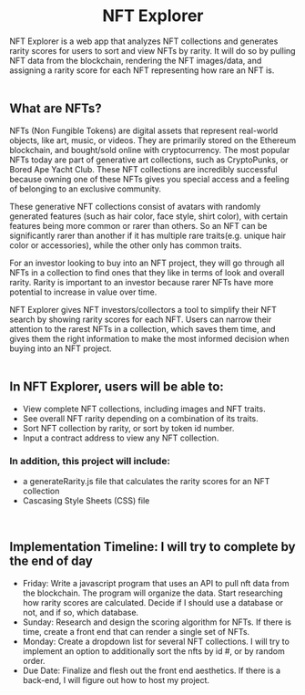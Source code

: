 <h1 align="center">NFT Explorer</h1>
NFT Explorer is a web app that analyzes NFT collections and generates rarity scores for users to sort and view NFTs by rarity. It will do so by pulling NFT data from the blockchain, rendering the NFT images/data, and assigning a rarity score for each NFT representing how rare an NFT is. <br><br>

## What are NFTs?

NFTs (Non Fungible Tokens) are digital assets that represent real-world objects, like art, music, or videos. They are primarily stored on the Ethereum blockchain, and bought/sold online with cryptocurrency. The most popular NFTs today are part of generative art collections, such as CryptoPunks, or Bored Ape Yacht Club. These NFT collections are incredibly successful because owning one of these NFTs gives you special access and a feeling of belonging to an exclusive community.

These generative NFT collections consist of avatars with randomly generated features (such as hair color, face style, shirt color), with certain features being more common or rarer than others. So an NFT can be significantly rarer than another if it has multiple rare traits(e.g. unique hair color or accessories), while the other only has common traits.

For an investor looking to buy into an NFT project, they will go through all NFTs in a collection to find ones that they like in terms of look and overall rarity. Rarity is important to an investor because rarer NFTs have more potential to increase in value over time. 

NFT Explorer gives NFT investors/collectors a tool to simplify their NFT search by showing rarity scores for each NFT. Users can narrow their attention to the rarest NFTs in a collection, which saves them time, and gives them the right information to make the most informed decision when buying into an NFT project. <br><br>


## In NFT Explorer, users will be able to: 
<ul>
  <li> View complete NFT collections, including images and NFT traits.</li>
  <li> See overall NFT rarity depending on a combination of its traits.</li>
  <li> Sort NFT collection by rarity, or sort by token id number. </li>
  <li> Input a contract address to view any NFT collection. </li>
</ul>

### In addition, this project will include:
<ul>
  <li> a generateRarity.js file that calculates the rarity scores for an NFT collection</li>
  <li> Cascasing Style Sheets (CSS) file </li>
</ul> <br>

## Implementation Timeline: I will try to complete by the end of day
<ul>
  <li>Friday: Write a javascript program that uses an API to pull nft data from the blockchain. The program will organize the data. Start researching how rarity scores are calculated. Decide if I should use a database or not, and if so, which database.</l1>

  <li>Sunday: Research and design the scoring algorithm for NFTs. If there is time, create a front end that can render a single set of NFTs.</l1>

  <li>Monday: Create a dropdown list for several NFT collections. I will try to implement an option to additionally sort the nfts by id #, or by random order.</l1>

  <li>Due Date: Finalize and flesh out the front end aesthetics. If there is a back-end, I will figure out how to host my project.</l1>
</ul>


